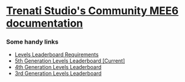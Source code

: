 # [Trenati Studio's Community MEE6 documentation](https://github.com/TRENATTI/Mee6-documentation)

### Some handy links
* [Levels Leaderboard Requirements](docs/levels_xp.md)
* [5th Generation Levels Leaderboard [Current]](https://mee6.xyz/en/GoToSpace)
* [4th Generation Levels Leaderboard](https://mee6.xyz/leaderboard/368111424297238558)
* [3rd Generation Levels Leaderboard](https://mee6.xyz/leaderboard/352861569677262851)